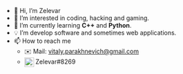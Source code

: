 - 👋 Hi, I’m Zelevar
- 👀 I’m interested in coding, hacking and gaming.
- 🌱 I’m currently learning **C++** and **Python**.
- 💡 Iʼm develop software and sometimes web applications. 
- 📫 How to reach me
  - ✉️ Mail: vitaly.parakhnevich@gmail.com
  - <img align="center" width="22px" height="22px" src="https://discord.com/assets/2d20a45d79110dc5bf947137e9d99b66.svg" alt="Discord"> Zelevar#8269
